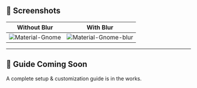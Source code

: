 ## 📸 Screenshots

| Without Blur |   With Blur   |
|--------------|---------------|
| ![Material-Gnome](https://github.com/user-attachments/assets/4cb167e9-866d-4d7d-9c2b-ee20d5e5beba) | ![Material-Gnome-blur](https://github.com/user-attachments/assets/51cdee13-cfdf-4bb4-becf-bef8899eef46) |

---

## 🚧 Guide Coming Soon

A complete setup & customization guide is in the works.  

